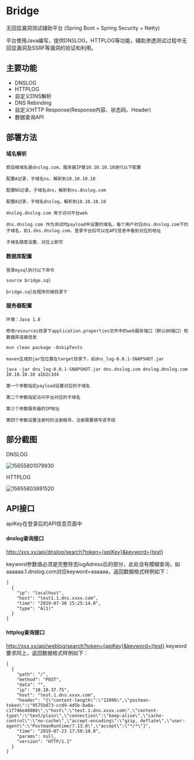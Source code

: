 # Bridge

无回显漏洞测试辅助平台 (Spring Boot + Spring Security + Netty)

平台使用Java编写，提供DNSLOG，HTTPLOG等功能，辅助渗透测试过程中无回显漏洞及SSRF等漏洞的验证和利用。


主要功能
-----------

* DNSLOG
* HTTPLOG
* 自定义DNS解析
* DNS Rebinding
* 自定义HTTP Response(Response内容、状态码、Header)
* 数据查询API


部署方法
-----------

#### 域名解析

    假设根域名是dnslog.com，服务器IP是10.10.10.10进行以下配置
    
    配置A记录，子域名ns，解析到10.10.10.10
    
    配置NS记录，子域名dns，解析到ns.dnslog.com
    
    配置A记录，子域名dnslog，解析到10.10.10.10
    
    dnslog.dnslog.com 用于访问平台web
    
    dns.dnslog.com 作为测试时payload中设置的域名，每个用户对应dns.dnslog.com下的子域名，如1.dns.dnslog.com，登录平台后可以在API信息中看到对应的地址
    
    子域名随意设置，对应上即可
    
#### 数据库配置

    登录mysql执行以下命令
    
    source bridge.sql
    
    bridge.sql在程序的根目录下

#### 服务器配置

    环境：Java 1.8
    
    修改resources目录下application.properties文件中的web服务端口（默认80端口）和数据库连接信息
    
    mvn clean package -DskipTests
    
    maven生成的jar包位置在target目录下，如dns_log-0.0.1-SNAPSHOT.jar
    
    java -jar dns_log-0.0.1-SNAPSHOT.jar dns.dnslog.com dnslog.dnslog.com 10.10.10.10 a1b2c3d4
    
    第一个参数指定payload设置对应的子域名
    
    第二个参数指定访问平台对应的子域名
    
    第三个参数服务器的IP地址
    
    第四个参数设置注册时的注册暗号，注册需要填写该字段
    

部分截图
-----------

DNSLOG

![15655801079930](https://user-images.githubusercontent.com/18071202/62844371-6e976080-bcf3-11e9-9356-8c7d10af37b0.jpg)


HTTPLOG

![15655803891520](https://user-images.githubusercontent.com/18071202/62844457-14e36600-bcf4-11e9-8501-744fb1406417.jpg)

API接口
-----------

apiKey在登录后的API信息页面中

#### dnslog查询接口

http://xxx.xx/api/dnslog/search?token={apiKey}&keyword={test}

keyword参数值必须是完整除去logAdress后的部分，此处没有模糊查询，如aaaaaa.1.dnslog.com对应keyword=aaaaaa，返回数据格式样例如下：

```
]
  {
    "ip": "localhost",
    "host": "test1.1.dns.xxxx.com",
    "time": "2019-07-30 15:25:14.0",
    "type": "A(1)"
  }
]
```

#### httplog查询接口
http://xxx.xx/api/weblog/search?token={apiKey}&keyword={test}
keyword要求同上，返回数据格式样例如下：
 
```
[
  {
    "path": "/",
    "method": "POST",
    "data": "",
    "ip": "10.10.37.75",
    "host": "test.1.dns.xxxx.com",
    "header": "{\"content-length\":\"22896\",\"postman-token\":\"9575b873-ccd9-4d5b-ba8a-c1f746e40086\",\"host\":\"test.1.dns.xxxx.com\",\"content-type\":\"text/plain\",\"connection\":\"keep-alive\",\"cache-control\":\"no-cache\",\"accept-encoding\":\"gzip, deflate\",\"user-agent\":\"PostmanRuntime/7.13.0\",\"accept\":\"*/*\"}",
    "time": "2019-07-23 17:50:10.0",
    "params": null,
    "version": "HTTP/1.1"
  }
]
```

